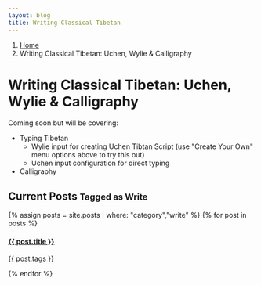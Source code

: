 ```yaml
---
layout: blog
title: Writing Classical Tibetan
---
```

<div class="row">
  <ol class="breadcrumb">
    <li><a href="{{site.url}}">Home</a></li>
    <li class="active">Writing Classical Tibetan: Uchen, Wylie &amp; Calligraphy</li>
  </ol>
</div>

<div class="blog-header">
  <h1 class="blog-title">Writing Classical Tibetan: Uchen, Wylie &amp; Calligraphy</h1>
</div>

Coming soon but will be covering:

* Typing Tibetan
    * Wylie input for creating Uchen Tibtan Script (use "Create Your Own" menu options above to try this out)
    * Uchen input configuration for direct typing
* Calligraphy

## Current Posts <small>Tagged as Write</small>

<div class="row">

  <div class="list-group">
{% assign posts = site.posts | where: "category","write" %}
{% for post in posts %}
    <a href="{{site.baseurl}}{{ post.url }}" class="list-group-item">
      <h4 class="list-group-item-heading">{{ post.title }}</h4>
      <p class="list-group-item-text">{{ post.tags }}</p>
    </a>
{% endfor %}
  </div>

</div>